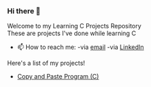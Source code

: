 ### Hi there 👋
Welcome to my Learning C Projects Repository  
These are projects I've done while learning C

- 📫 How to reach me: -via [email](mailto:zafeerabbasi57@yahoo.com) -via [LinkedIn](https://www.linkedin.com/in/zafeerabbasi/)

Here's a list of my projects!
- [Copy and Paste Program (C)](https://github.com/ZafeerAbbasi/My-Projects/tree/main/Learning%20C%20Projects/Copy%20and%20Paste%20Program%20(C))
